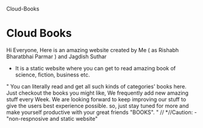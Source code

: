 Cloud-Books

# Cloud Books


Hi Everyone,
Here is an amazing website created by Me ( as Rishabh Bharatbhai Parmar ) and Jagdish Suthar
- It is a static website where you can get to read amazing book of science, fiction, business etc. 


"
 You can literally read and get all such kinds of categories' books here. 
 Just checkout the books you might like, We frequently add new amazing stuff every Week. 
 We are looking forward to keep improving our stuff to give the users best experience possible. 
 so, just stay tuned for more and make yourself productive with your great friends "BOOKS".
 "
 //
*//Caution: - "non-respnosive and static website"
